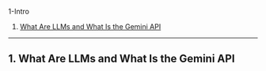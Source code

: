 1-Intro


1. [What Are LLMs and What Is the Gemini API](#schema1)

<hr>
<a name='schema1'></a>


## 1. What Are LLMs and What Is the Gemini API